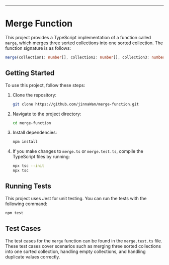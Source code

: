 ---

# Merge Function

This project provides a TypeScript implementation of a function called `merge`, which merges three sorted collections into one sorted collection. The function signature is as follows:

```typescript
merge(collection1: number[], collection2: number[], collection3: number[]): number[]
```

## Getting Started

To use this project, follow these steps:

1. Clone the repository:

   ```bash
   git clone https://github.com/jinnaWan/merge-function.git
   ```

2. Navigate to the project directory:

   ```bash
   cd merge-function
   ```

3. Install dependencies:

   ```bash
   npm install
   ```

4. If you make changes to `merge.ts` or `merge.test.ts`, compile the TypeScript files by running:

   ```bash
   npx tsc --init
   npx tsc
   ```

## Running Tests

This project uses Jest for unit testing. You can run the tests with the following command:

```bash
npm test
```

## Test Cases

The test cases for the `merge` function can be found in the `merge.test.ts` file. These test cases cover scenarios such as merging three sorted collections into one sorted collection, handling empty collections, and handling duplicate values correctly.
